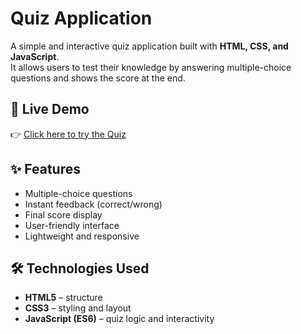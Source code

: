 # Quiz Application  

A simple and interactive quiz application built with **HTML, CSS, and JavaScript**.  
It allows users to test their knowledge by answering multiple-choice questions and shows the score at the end.

## 🚀 Live Demo  
👉 [Click here to try the Quiz](https://sanjana-narla123.github.io/quiz/)

## ✨ Features  
- Multiple-choice questions  
- Instant feedback (correct/wrong)  
- Final score display  
- User-friendly interface  
- Lightweight and responsive  

## 🛠️ Technologies Used  
- **HTML5** – structure  
- **CSS3** – styling and layout  
- **JavaScript (ES6)** – quiz logic and interactivity  

